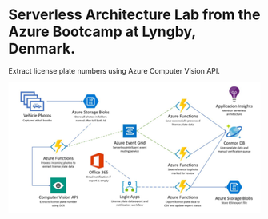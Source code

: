 # Serverless Architecture Lab from the Azure Bootcamp at Lyngby, Denmark.
Extract license plate numbers using Azure Computer Vision API.

![Architecture diagram](https://github.com/felipecruz91/serverless-architecture-lab/blob/master/docs/images/ArchitectureDiagram.PNG)
